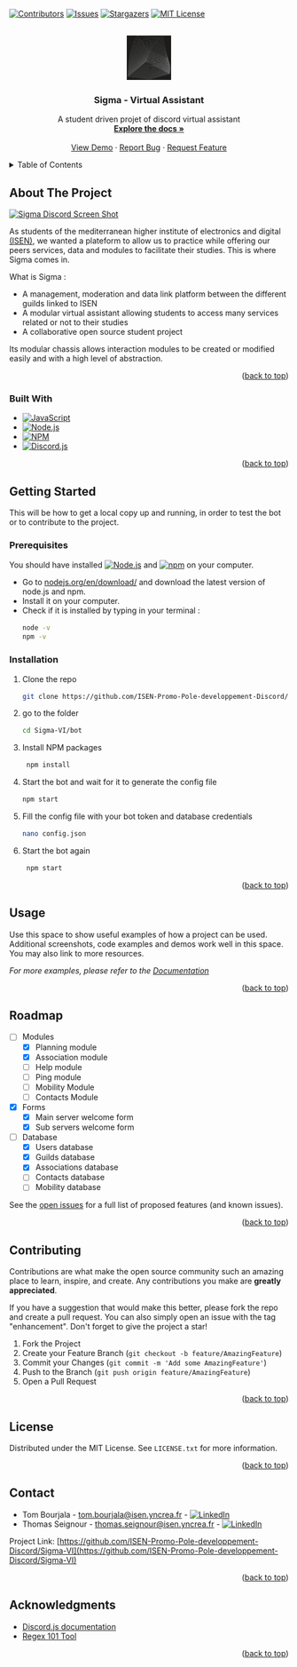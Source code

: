<a name="readme-top"></a>

[![Contributors][contributors-shield]][contributors-url]
[![Issues][issues-shield]][issues-url]
[![Stargazers][stars-shield]][stars-url]
[![MIT License][license-shield]][license-url]

<!-- PROJECT LOGO -->
<br />
<div align="center">
  <a href="https://github.com/ISEN-Promo-Pole-developpement-Discord/Sigma-VI">
    <img src="images/logo.png" alt="Logo" width="80" height="80">
  </a>

<h3 align="center">Sigma - Virtual Assistant</h3>

  <p align="center">
    A student driven projet of discord virtual assistant
    <br />
    <a href="https://github.com/ISEN-Promo-Pole-developpement-Discord/Sigma-VI/wiki"><strong>Explore the docs »</strong></a>
    <br />
    <br />
    <a href="https://github.com/ISEN-Promo-Pole-developpement-Discord/Sigma-VI">View Demo</a>
    ·
    <a href="https://github.com/ISEN-Promo-Pole-developpement-Discord/Sigma-VI/issues">Report Bug</a>
    ·
    <a href="https://github.com/ISEN-Promo-Pole-developpement-Discord/Sigma-VI/issues">Request Feature</a>
  </p>
</div>



<!-- TABLE OF CONTENTS -->
<details>
  <summary>Table of Contents</summary>
  <ol>
    <li>
      <a href="#about-the-project">About The Project</a>
      <ul>
        <li><a href="#built-with">Built With</a></li>
      </ul>
    </li>
    <li>
      <a href="#getting-started">Getting Started</a>
      <ul>
        <li><a href="#prerequisites">Prerequisites</a></li>
        <li><a href="#installation">Installation</a></li>
      </ul>
    </li>
    <li><a href="#usage">Usage</a></li>
    <li><a href="#roadmap">Roadmap</a></li>
    <li><a href="#contributing">Contributing</a></li>
    <li><a href="#license">License</a></li>
    <li><a href="#contact">Contact</a></li>
    <li><a href="#acknowledgments">Acknowledgments</a></li>
  </ol>
</details>



<!-- ABOUT THE PROJECT -->
## About The Project

[![Sigma Discord Screen Shot][product-screenshot]](https://sigma-bot.fr)

As students of the mediterranean higher institute of electronics and digital [(ISEN)](https://www.isen-mediterranee.fr/), we wanted a plateform to allow us to practice while offering our peers services, data and modules to facilitate their studies.
This is where Sigma comes in.

What is Sigma :
* A management, moderation and data link platform between the different guilds linked to ISEN
* A modular virtual assistant allowing students to access many services related or not to their studies
* A collaborative open source student project


Its modular chassis allows interaction modules to be created or modified easily and with a high level of abstraction.

<p align="right">(<a href="#readme-top">back to top</a>)</p>

### Built With

* [![JavaScript][js]][js-url]
* [![Node.js][node.js]][nodejs-url]
* [![NPM][npm]][npm-url]
* [![Discord.js][discord.js]][discordJS-url]


<p align="right">(<a href="#readme-top">back to top</a>)</p>



<!-- GETTING STARTED -->
## Getting Started

This will be how to get a local copy up and running, in order to test the bot or to contribute to the project.

### Prerequisites

You should have installed [![Node.js][node.js_small]][nodejs-url] and [![npm][npm_small]][npm-url] on your computer.
* Go to [nodejs.org/en/download/](https://nodejs.org/en/download/) and download the latest version of node.js and npm.
* Install it on your computer.
* Check if it is installed by typing in your terminal :
  ```sh
  node -v
  npm -v
  ```

### Installation

1. Clone the repo
   ```sh
   git clone https://github.com/ISEN-Promo-Pole-developpement-Discord/Sigma-VI.git
   ```
2. go to the folder
   ```sh
   cd Sigma-VI/bot
   ```
3. Install NPM packages
   ```sh
    npm install
   ```
4. Start the bot and wait for it to generate the config file
   ```sh
   npm start
   ```
5. Fill the config file with your bot token and database credentials
   ```sh
   nano config.json
   ```
6. Start the bot again
   ```sh
    npm start
    ```

<p align="right">(<a href="#readme-top">back to top</a>)</p>



<!-- USAGE EXAMPLES -->
## Usage

Use this space to show useful examples of how a project can be used. Additional screenshots, code examples and demos work well in this space. You may also link to more resources.

_For more examples, please refer to the [Documentation](https://github.com/ISEN-Promo-Pole-developpement-Discord/Sigma-VI/wiki)_

<p align="right">(<a href="#readme-top">back to top</a>)</p>



<!-- ROADMAP -->
## Roadmap
- [ ] Modules
    - [x] Planning module
    - [x] Association module
    - [ ] Help module
    - [ ] Ping module
    - [ ] Mobility Module
    - [ ] Contacts Module
- [x] Forms
    - [x] Main server welcome form
    - [x] Sub servers welcome form
- [ ] Database
    - [x] Users database
    - [x] Guilds database
    - [x] Associations database
    - [ ] Contacts database
    - [ ] Mobility database

See the [open issues](https://github.com/ISEN-Promo-Pole-developpement-Discord/Sigma-VI/issues) for a full list of proposed features (and known issues).

<p align="right">(<a href="#readme-top">back to top</a>)</p>



<!-- CONTRIBUTING -->
## Contributing

Contributions are what make the open source community such an amazing place to learn, inspire, and create. Any contributions you make are **greatly appreciated**.

If you have a suggestion that would make this better, please fork the repo and create a pull request. You can also simply open an issue with the tag "enhancement".
Don't forget to give the project a star!

1. Fork the Project
2. Create your Feature Branch (`git checkout -b feature/AmazingFeature`)
3. Commit your Changes (`git commit -m 'Add some AmazingFeature'`)
4. Push to the Branch (`git push origin feature/AmazingFeature`)
5. Open a Pull Request

<p align="right">(<a href="#readme-top">back to top</a>)</p>



<!-- LICENSE -->
## License

Distributed under the MIT License. See `LICENSE.txt` for more information.

<p align="right">(<a href="#readme-top">back to top</a>)</p>



<!-- CONTACT -->
## Contact

* Tom Bourjala - tom.bourjala@isen.yncrea.fr - [![LinkedIn][linkedin-shield]](https://www.linkedin.com/in/tom-bourjala/)
* Thomas Seignour - thomas.seignour@isen.yncrea.fr - [![LinkedIn][linkedin-shield]](https://www.linkedin.com/in/thomas-seignour/)

Project Link: [https://github.com/ISEN-Promo-Pole-developpement-Discord/Sigma-VI](https://github.com/ISEN-Promo-Pole-developpement-Discord/Sigma-VI)

<p align="right">(<a href="#readme-top">back to top</a>)</p>



<!-- ACKNOWLEDGMENTS -->
## Acknowledgments

* [Discord.js documentation](https://discord.js.org/#/docs/discord.js/main/general/welcome)
* [Regex 101 Tool](https://regex101.com/)

<p align="right">(<a href="#readme-top">back to top</a>)</p>



<!-- MARKDOWN LINKS & IMAGES -->
<!-- https://www.markdownguide.org/basic-syntax/#reference-style-links -->
[contributors-shield]: https://img.shields.io/github/contributors/ISEN-Promo-Pole-developpement-Discord/Sigma-VI.svg?style=for-the-badge
[contributors-url]: https://github.com/ISEN-Promo-Pole-developpement-Discord/Sigma-VI/graphs/contributors
[stars-shield]: https://img.shields.io/github/stars/ISEN-Promo-Pole-developpement-Discord/Sigma-VI.svg?style=for-the-badge
[stars-url]: https://github.com/ISEN-Promo-Pole-developpement-Discord/Sigma-VI/stargazers
[issues-shield]: https://img.shields.io/github/issues/ISEN-Promo-Pole-developpement-Discord/Sigma-VI.svg?style=for-the-badge
[issues-url]: https://github.com/ISEN-Promo-Pole-developpement-Discord/Sigma-VI/issues
[license-shield]: https://img.shields.io/github/license/ISEN-Promo-Pole-developpement-Discord/Sigma-VI.svg?style=for-the-badge
[license-url]: https://github.com/ISEN-Promo-Pole-developpement-Discord/Sigma-VI/blob/master/LICENSE.txt
[linkedin-shield]: https://img.shields.io/badge/LinkedIn-0A66C2?style=flat-square&logo=linkedin&logoColor=white
[product-screenshot]: images/discord.png
[discord.js]: https://img.shields.io/badge/Discord.js-5865F2?style=for-the-badge&logo=discord&logoColor=white
[discordJS-url]: https://discord.js.org/
[js]: https://img.shields.io/badge/JavaScript-F7DF1E?style=for-the-badge&logo=javascript&logoColor=black
[js-url]: https://www.javascript.com/
[node.js]: https://img.shields.io/badge/Node.js-339933?style=for-the-badge&logo=node.js&logoColor=white
[node.js_small]: https://img.shields.io/badge/Node.js-339933?style=flat-square&logo=node.js&logoColor=white
[nodejs-url]: https://nodejs.org/
[npm]: https://img.shields.io/badge/npm-CB3837?style=for-the-badge&logo=npm&logoColor=white
[npm_small]: https://img.shields.io/badge/npm-CB3837?style=flat-square&logo=npm&logoColor=white
[npm-url]: https://www.npmjs.com/